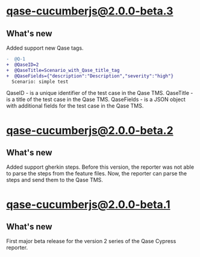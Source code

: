 # qase-cucumberjs@2.0.0-beta.3

## What's new

Added support new Qase tags.

```diff
-  @Q-1
+  @QaseID=2
+  @QaseTitle=Scenario_with_Qase_title_tag
+  @QaseFields={"description":"Description","severity":"high"}
  Scenario: simple test
```

QaseID - is a unique identifier of the test case in the Qase TMS.
QaseTitle - is a title of the test case in the Qase TMS.
QaseFields - is a JSON object with additional fields for the test case in the Qase TMS.

# qase-cucumberjs@2.0.0-beta.2

## What's new

Added support gherkin steps.
Before this version, the reporter was not able to parse the steps from the feature files.
Now, the reporter can parse the steps and send them to the Qase TMS.

# qase-cucumberjs@2.0.0-beta.1

## What's new

First major beta release for the version 2 series of the Qase Cypress reporter.
